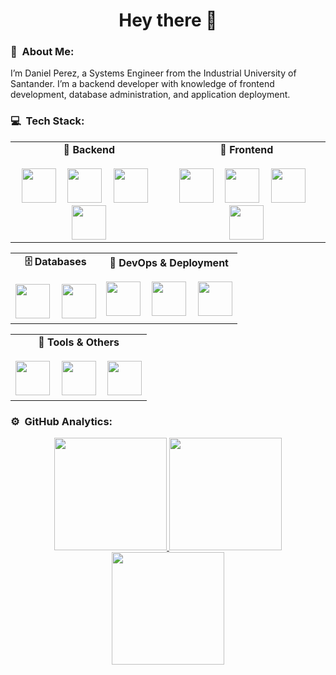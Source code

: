 
###

<h1 align="center">Hey there 👋</h1>

### 💫 &nbsp;About Me:

I’m Daniel Perez, a Systems Engineer from the Industrial University of Santander. I’m a backend developer with knowledge of frontend development, database administration, and application deployment.

### 💻 &nbsp;Tech Stack:

<p align="center">
<table>
  <tr>
    <td align="center">
      <strong>🧠 Backend</strong><br><br>
      <img src="https://cdn.jsdelivr.net/gh/devicons/devicon@latest/icons/java/java-plain-wordmark.svg" height="55" />
      <img width="10" />
      <img src="https://cdn.jsdelivr.net/gh/devicons/devicon@latest/icons/spring/spring-original-wordmark.svg" height="55" />
      <img width="10" />
      <img src="https://cdn.jsdelivr.net/gh/devicons/devicon@latest/icons/nodejs/nodejs-original-wordmark.svg" height="55" />
      <img width="10" />
      <img src="https://cdn.jsdelivr.net/gh/devicons/devicon@latest/icons/python/python-original-wordmark.svg" height="55" />
    </td>
    <td align="center">
      <strong>🎨 Frontend</strong><br><br>
      <img src="https://cdn.jsdelivr.net/gh/devicons/devicon@latest/icons/html5/html5-original-wordmark.svg" height="55" />
      <img width="10" />
      <img src="https://cdn.jsdelivr.net/gh/devicons/devicon@latest/icons/css3/css3-original-wordmark.svg" height="55" />
      <img width="10" />
      <img src="https://cdn.jsdelivr.net/gh/devicons/devicon@latest/icons/javascript/javascript-original.svg" height="55" />
      <img width="10" />
      <img src="https://cdn.jsdelivr.net/gh/devicons/devicon@latest/icons/react/react-original-wordmark.svg" height="55" />
    </td>
  </tr>
</table>
</p>

<p align="center">
<table>
  <tr>
    <td align="center">
      <strong>🗄️ Databases</strong><br><br>
      <img src="https://cdn.jsdelivr.net/gh/devicons/devicon@latest/icons/mysql/mysql-original-wordmark.svg" height="55" /> 
      <img width="10" /> 
      <img src="https://cdn.jsdelivr.net/gh/devicons/devicon@latest/icons/mongodb/mongodb-original-wordmark.svg" height="55" /> 
    </td>
    <td align="center">
      <strong>🚀 DevOps & Deployment</strong><br><br>
      <img src="https://cdn.jsdelivr.net/gh/devicons/devicon@latest/icons/docker/docker-original-wordmark.svg" height="55" /> 
      <img width="10" /> 
      <img src="https://cdn.jsdelivr.net/gh/devicons/devicon@latest/icons/kubernetes/kubernetes-plain-wordmark.svg" height="55" /> 
      <img width="10" /> 
      <img src="https://cdn.jsdelivr.net/gh/devicons/devicon@latest/icons/nginx/nginx-original.svg" height="55" /> 
    </td>
  </tr>
</table>
</p>

<p align="center">
<table>
  <tr>
    <td align="center">
      <strong>🧰 Tools & Others</strong><br><br>
      <img src="https://cdn.jsdelivr.net/gh/devicons/devicon@latest/icons/git/git-original-wordmark.svg" height="55" /> 
      <img width="10" /> 
      <img src="https://cdn.jsdelivr.net/gh/devicons/devicon@latest/icons/postman/postman-original-wordmark.svg" height="55" />  
      <img width="10" /> 
      <img src="https://cdn.jsdelivr.net/gh/devicons/devicon@latest/icons/vscode/vscode-original-wordmark.svg" height="55" /> 
    </td>
  </tr>
</table>
</p>

### ⚙️ &nbsp;GitHub Analytics:

<p align="center">
<a href="https://github.com/DanielXMPB">
  <img height="180em" src="https://github-readme-stats-eight-theta.vercel.app/api?username=DanielXMPB&show_icons=true&theme=tokyonight&include_all_commits=true&count_private=true"/>
  <img height="180em" src="https://github-readme-streak-stats.herokuapp.com/?user=DanielXMPB&theme=tokyonight&hide_border=false"/>
  <img height="180em" src="https://github-readme-stats-eight-theta.vercel.app/api/top-langs/?username=DanielXMPB&layout=compact&langs_count=6&theme=tokyonight"/>
</a>
</p>

###
